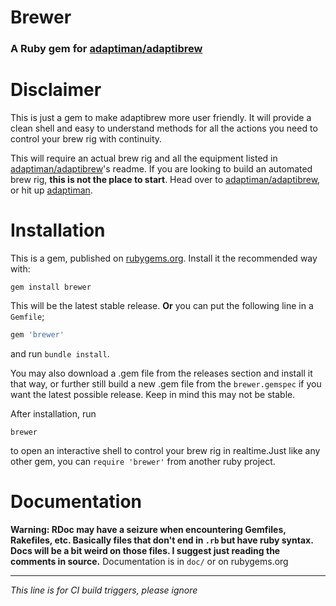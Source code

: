 # Brewer
### A Ruby gem for [adaptiman/adaptibrew](http://github.com/adaptiman/adaptibrew)

# Disclaimer
This is just a gem to make adaptibrew more user friendly. It will provide a clean shell and easy to understand methods for all the actions you need to control your brew rig with continuity.

This will require an actual brew rig and all the equipment listed in [adaptiman/adaptibrew](https://github.com/adaptiman/adaptibrew)'s readme. If you are looking to build an automated brew rig, **this is not the place to start**. Head over to [adaptiman/adaptibrew](https://github.com/adaptiman/adaptibrew), or hit up [adaptiman](https://github.com/adaptiman).

# Installation
This is a gem, published on [rubygems.org](http://rubygems.org). Install it the recommended way with:
```shell
gem install brewer
```
This will be the latest stable release.
**Or** you can put the following line in a `Gemfile`;
```ruby
gem 'brewer'
```
and run `bundle install`.

You may also download a .gem file from the releases section and install it that way, or further still build a new .gem file from the `brewer.gemspec` if you want the latest possible release. Keep in mind this may not be stable.

After installation, run
```shell
brewer
```
to open an interactive shell to control your brew rig in realtime.Just like any other gem, you can `require 'brewer'` from another ruby project.

# Documentation
**Warning: RDoc may have a seizure when encountering Gemfiles, Rakefiles, etc. Basically files that don't end in `.rb` but have ruby syntax. Docs will be a bit weird on those files. I suggest just reading the comments in source.**
Documentation is in `doc/` or on rubygems.org

---

*This line is for CI build triggers, please ignore*
